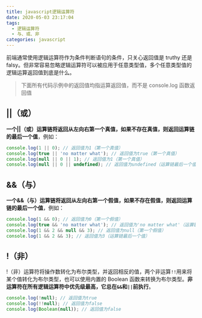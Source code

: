 ```yaml
---
title: javascript逻辑运算符
date: 2020-05-03 23:17:04
tags:
  - 逻辑运算符
  - 与、或、非
categories: javascript
---
```


前端通常使用逻辑运算符作为条件判断语句的条件，只关心返回值是 truthy 还是 falsy。但非常容易忽略逻辑运算符可以被应用于任意类型值，多个任意类型值的逻辑运算返回值到底是什么。

> 下面所有代码示例中的返回值均指运算返回值，而不是 console.log 函数返回值

## ||（或）

**一个||（或）运算链将返回从左向右第一个真值，如果不存在真值，则返回运算链的最后一个值**，例如：

```javascript
console.log(1 || 0); // 返回值为1（第一个真值）
console.log(true || 'no matter what'); // 返回值为true（第一个真值）
console.log(null || 0 || 1); // 返回值为1（第一个真值）
console.log(null || 0 || undefined); // 返回值为undefined（运算链最后一个值）
```

## &&（与）

**一个&&（与）运算链将返回从左向右第一个假值，如果不存在假值，则返回运算链的最后一个值**，例如：

```javascript
console.log(1 && 0); // 返回值为0（第一个假值）
console.log(true && 'no matter what'); // 返回值为'no matter what'（运算链最后一个值）
console.log(1 && 2 && null && 3); // 返回值为null（第一个假值）
console.log(1 && 2 && 3); // 返回值为3（运算链最后一个值）
```

## !（非）

!（非）运算符将操作数转化为布尔类型，并返回相反的值，两个非运算`!!`用来将某个值转化为布尔类型，也可以使用内置的 Boolean 函数来转换为布尔类型。**非运算符在所有逻辑运算符中优先级最高，它总在`&&`和`||`前执行**。

```javascript
console.log(!null); // 返回值为true
console.log(!!null); // 返回值为false
console.log(Boolean(null)); // 返回值为false
```
